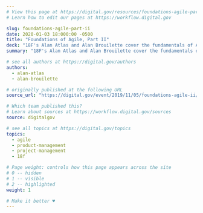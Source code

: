 ```yaml
---
# View this page at https://digital.gov/resources/foundations-agile-part-ii
# Learn how to edit our pages at https://workflow.digital.gov

slug: foundations-agile-part-ii
date: 2020-01-03 18:000:00 -0500
title: "Foundations of Agile, Part II"
deck: "18F's Alan Atlas and Alan Brouilette cover the fundamentals of Agile."
summary: "18F's Alan Atlas and Alan Brouilette cover the fundamentals of Agile."

# see all authors at https://digital.gov/authors
authors:
  - alan-atlas
  - alan-brouilette

# originally published at the following URL
source_url: "https://digital.gov/event/2019/11/05/foundations-agile-ii/"

# Which team published this?
# Learn about sources at https://workflow.digital.gov/sources
source: digitalgov

# see all topics at https://digital.gov/topics
topics:
  - agile
  - product-management
  - project-management
  - 18f

# Page weight: controls how this page appears across the site
# 0 -- hidden
# 1 -- visible
# 2 -- highlighted
weight: 1

# Make it better ♥
---
```

